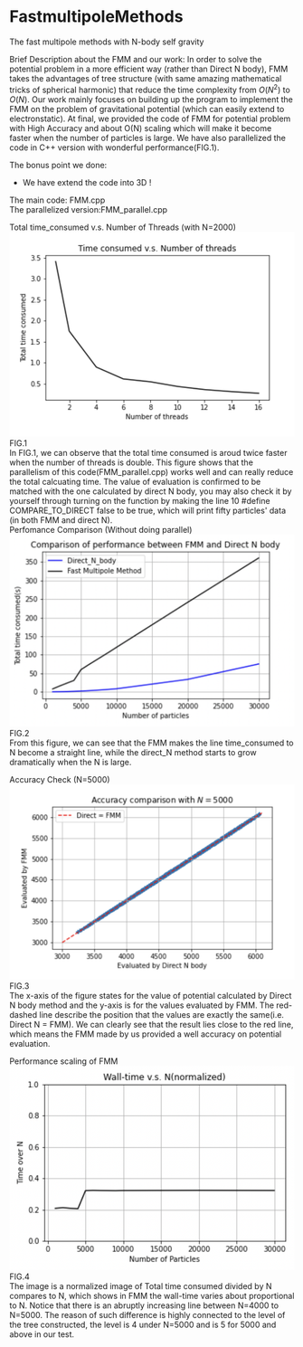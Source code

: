 # FastmultipoleMethods
The fast multipole methods with N-body self gravity

Brief Description about the FMM and our work:
In order to solve the potential problem in a more efficient way (rather than Direct N body), FMM takes the advantages of tree structure (with same amazing mathematical tricks of spherical harmonic) that reduce the time complexity from $O(N^2)$ to $O(N)$. Our work mainly focuses on building up the program to implement the FMM on the problem of gravitational potential (which can easily extend to electronstatic). At final, we provided the code of FMM for potential problem with High Accuracy and about O(N) scaling which will make it become faster when the number of particles is large. We have also parallelized the code in C++ version with wonderful performance(FIG.1).

The bonus point we done:
- We have extend the code into 3D !

The main code: FMM.cpp   
The parallelized version:FMM_parallel.cpp

Total time_consumed v.s. Number of Threads (with N=2000)
![Image text](https://github.com/technic960183/FastmultipoleMethods/blob/main/Figure/T_N_thr.png)    
FIG.1   
In FIG.1, we can observe that the total time consumed is aroud twice faster when the number of threads is double. This figure shows that the parallelism of this code(FMM_parallel.cpp) works well and can really reduce the total calcuating time. The value of evaluation is confirmed to be matched with the one calculated by direct N body, you may also check it by yourself through turning on the function by making the line 10 #define COMPARE_TO_DIRECT false to be true, which will print fifty particles' data (in both FMM and direct N).   
Perfomance Comparison (Without doing parallel)
![Image text](https://github.com/technic960183/FastmultipoleMethods/blob/main/Figure/Comparison_performance.png)
FIG.2   
From this figure, we can see that the FMM makes the line time_consumed to N become a straight line, while the direct_N method starts to grow dramatically when the N is large.    

Accuracy Check (N=5000)
![Image text](https://github.com/technic960183/FastmultipoleMethods/blob/main/Figure/Value_compare.png)
FIG.3   
The x-axis of the figure states for the value of potential calculated by Direct N body method and the y-axis is for the values evaluated by FMM. The red-dashed line describe the position that the values are exactly the same(i.e. Direct N = FMM). We can clearly see that the result lies close to the red line, which means the FMM made by us provided a well accuracy on potential evaluation.    

Performance scaling of FMM
![Image text](https://github.com/technic960183/FastmultipoleMethods/blob/main/Figure/time_N.png)
FIG.4   
The image is a normalized image of Total time consumed divided by N compares to N, which shows in FMM the wall-time varies about proportional to N. Notice that there is an abruptly increasing line between N=4000 to N=5000. The reason of such difference is highly connected to the level of the tree constructed, the level is 4 under N=5000 and is 5 for 5000 and above in our test.    

